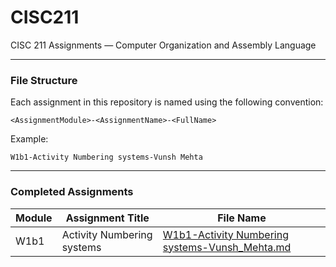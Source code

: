 # CISC211

CISC 211 Assignments — Computer Organization and Assembly Language

---

### File Structure

Each assignment in this repository is named using the following convention:

```
<AssignmentModule>-<AssignmentName>-<FullName>
```

Example:
```
W1b1-Activity Numbering systems-Vunsh Mehta
```

---

### Completed Assignments

| Module | Assignment Title           | File Name                               |
|--------|----------------------------|-----------------------------------------|
| W1b1     | Activity Numbering systems  | [W1b1-Activity Numbering systems-Vunsh_Mehta.md](https://github.com/vunsh/CISC211/blob/main/W1b1-Activity%20Numbering%20systems-Vunsh_Mehta.md)              | 


